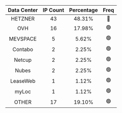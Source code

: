 | Data Center | IP Count | Percentage | Freq |
|:------------:|:--------:|:-----------:|:-----:|
| HETZNER | 43 | 48.31% | 🔴 |
| OVH | 16 | 17.98% | 🟢 |
| MEVSPACE | 5 | 5.62% | 🟢 |
| Contabo | 2 | 2.25% | 🟢 |
| Netcup | 2 | 2.25% | 🟢 |
| Nubes | 2 | 2.25% | 🟢 |
| LeaseWeb | 1 | 1.12% | 🟢 |
| myLoc | 1 | 1.12% | 🟢 |
| OTHER | 17 | 19.10% | 🟢 |